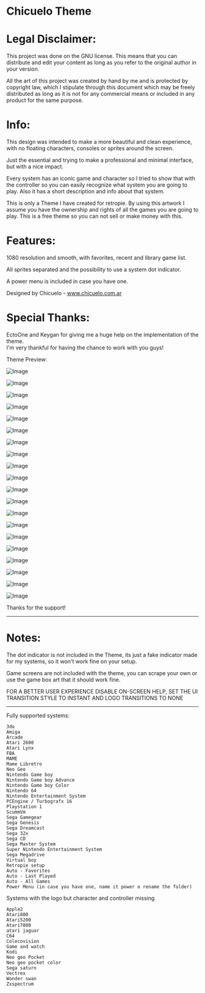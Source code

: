 # Chicuelo Theme

# Legal Disclaimer:

This project was done on the GNU license. This means that you can distribute and edit your content as long as you refer to the original author in your version.

All the art of this project was created by hand by me and is protected by copyright law, which I stipulate through this document which may be freely distributed as long as it is not for any commercial means or included in any product for the same purpose.


# Info:
This design was intended to make a more beautiful and clean experience, with no floating characters, consoles or sprites around the screen.

Just the essential and trying to make a professional and minimal interface, but with a nice impact.

Every system has an iconic game and character so I tried to show that with the controller so you can easily recognize what system you are going to play. Also it has a short description and info about that system.

This is only a Theme I have created for retropie. By using this artwork I assume you have the ownership and rights of all the games you are going to play. This is a free theme so you can not sell or make money with this.

# Features:

1080 resolution and smooth, with favorites, recent and library game list.

All sprites separated and the possibility to use a system dot indicator.

A power menu is included in case you have one.


Designed by Chicuelo - www.chicuelo.com.ar

# Special Thanks:

EctoOne and Keygan for giving me a huge help on the implementation of the theme.  
I'm very thankful for having the chance to work with you guys!



Theme Preview:

![Image](https://mir-s3-cdn-cf.behance.net/project_modules/max_1200/de6a6e56793299.5a901e871f4d6.jpg)

![Image](https://mir-s3-cdn-cf.behance.net/project_modules/max_1200/077cf556793299.5a901e871b78d.jpg)

![Image](https://mir-s3-cdn-cf.behance.net/project_modules/max_1200/1c7d1f56793299.5a901e871c02c.jpg)

![Image](https://mir-s3-cdn-cf.behance.net/project_modules/max_1200/762a7356793299.5a901e871c41f.jpg)

![Image](https://mir-s3-cdn-cf.behance.net/project_modules/max_1200/393c5056793299.5a901e871d3ea.jpg)

![Image](https://mir-s3-cdn-cf.behance.net/project_modules/max_1200/788da956793299.5a901e871fb25.jpg)

![Image](https://mir-s3-cdn-cf.behance.net/project_modules/max_1200/15e02556793299.5a901e871b26a.jpg)

![Image](https://mir-s3-cdn-cf.behance.net/project_modules/max_1200/b391d456793299.5a901e871af73.jpg)

![Image](https://mir-s3-cdn-cf.behance.net/project_modules/max_1200/9bb07756793299.5a901e871e638.jpg)

![Image](https://mir-s3-cdn-cf.behance.net/project_modules/max_1200/c70daf56793299.5a901e871da4a.jpg)

![Image](https://mir-cdn.behance.net/v1/rendition/project_modules/max_1200/4951b556793299.5a9db48b72883.jpg)

![Image](https://mir-cdn.behance.net/v1/rendition/project_modules/max_1200/32f47e56793299.5a9ebd73b9482.jpg)

![Image](https://mir-cdn.behance.net/v1/rendition/project_modules/max_1200/96d39956793299.5a9db48b738d9.jpg)

![Image](https://mir-cdn.behance.net/v1/rendition/project_modules/max_1200/c61c9156793299.5a9db48b72d42.jpg)

![Image](https://mir-cdn.behance.net/v1/rendition/project_modules/max_1200/c7ae4256793299.5a9ebd73b99f7.jpg)

![Image](https://mir-s3-cdn-cf.behance.net/project_modules/max_1200/6a10f156793299.5a901e871eb31.jpg)

![Image](https://mir-cdn.behance.net/v1/rendition/project_modules/max_1200/3fbcce56793299.5a9ebd73b9dfb.jpg)

![Image](https://mir-s3-cdn-cf.behance.net/project_modules/max_1200/5e512056793299.59bc6315a87d6.jpg)

![Image](https://mir-s3-cdn-cf.behance.net/project_modules/max_1200/99206456793299.59bc6315a8a85.jpg)

![Image](https://mir-s3-cdn-cf.behance.net/project_modules/max_1200/17f18c56793299.59bc6315a8e31.jpg)


Thanks for the support!


--------------------------------------------------------------------------------------------------------------

# Notes:

The dot indicator is not included in the Theme, its just a fake indicator made for my systems, so it won't work fine on your setup.

Game screens are not included with the theme, you can scrape your own or use the game box art that it should work fine.

FOR A BETTER USER EXPERIENCE DISABLE ON-SCREEN HELP, SET THE UI TRANSITION STYLE TO INSTANT AND LOGO TRANSITIONS TO NONE


--------------------------------------------------------------------------------------------------------------

Fully supported systems:

```
3do
Amiga
Arcade
Atari 2600
Atari Lynx
FBA
MAME
Mame Libretro
Neo Geo
Nintendo Game boy
Nintendo Game boy Advance
Nintendo Game boy Color
Nintendo 64
Nintendo Entertainment System 
PCEngine / Turbografx 16
Playstation 1
ScummVm
Sega Gamegear
Sega Genesis
Sega Dreamcast
Sega 32x
Sega CD
Sega Master System
Super Nintendo Entertainment System
Sega Megadrive
Virtual boy
Retropie setup
Auto - Favorites
Auto - Last Played
Auto - All Games
Power Menu (in case you have one, name it power o rename the folder)
```

Systems with the logo but character and controller missing

```
Apple2
Atari800
Atari5200
Atari7800
atari jaguar
C64
Colecovision
Game and watch
Kodi
Neo geo Pocket
Neo geo pocket color
Sega saturn
Vectrex
Wonder swan
Zxspectrum
```